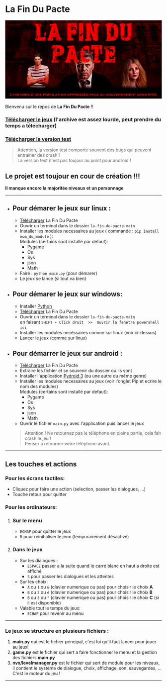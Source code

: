 # La Fin Du Pacte
![Bannière](https://github.com/kikookraft/la-fin-du-pacte/blob/main/.github_res/banniere-small.png "La Fin Du Pacte")

Bienvenu sur le repos de **La Fin Du Pacte** !!

### [Télécharger le jeux](https://github.com/kikookraft/la-fin-du-pacte/archive/main.zip) (l'archive est assez lourde, peut prendre du temps a télécharger)
### [Télécharger la version test](https://github.com/kikookraft/la-fin-du-pacte/archive/test.zip)
> Attention, la version test comporte souvent des bugs qui peuvent entrainer des crash !   
> La version test n'est pas toujour au point pour android !
## **Le projet est toujour en cour de création !!!**
**Il manque encore la majoritée niveaux et un personnage**


---
- ## Pour démarer le jeux sur linux : 
    - [Télécharger](https://github.com/kikookraft/la-fin-du-pacte/archive/main.zip) La Fin Du Pacte
    - Ouvrir un terminal dans le dossier `la-fin-du-pacte-main`
    - Installer les modules necessaires au jeux ( commande : `pip install nom_du_module` ):   
    Modules (certains sont installé par defaut):
        - Pygame
        - Os
        - Sys
        - json
        - Math
    - Faire : `python main.py` (pour démarer)
    - Le jeux se lance (si tout va bien)
- ## Pour démarer le jeux sur windows:
    - Installer [Python](https://www.python.org/ftp/python/3.9.0/python-3.9.0-amd64.exe)
    - [Télécharger](https://github.com/kikookraft/la-fin-du-pacte/archive/main.zip) La Fin Du Pacte
    - Ouvrir un terminal dans le dossier `la-fin-du-pacte-main`   
    en faisant `SHIFT + Click droit  >>  Ouvrir la fenetre powershell ici`
    - Installer les modules necéssaires comme sur linux (voir ci-dessus)
    - Lancer le jeux (comme sur linux)
- ## Pour démarrer le jeux sur android :
    - [Télécharger](https://github.com/kikookraft/la-fin-du-pacte/archive/main.zip) La Fin Du Pacte
    - Extraire les fichier et se souvenir du dossier ou ils sont
    - Installer l'application [Pydroid 3](https://play.google.com/store/apps/details?id=ru.iiec.pydroid3&hl=fr&gl=FR) (ou une autre du même genre)
    - Installer les modules necessaires au jeux (voir l'onglet Pip et ecrire le nom des modules)   
    Modules (certains sont installé par defaut):
        - Pygame
        - Os
        - Sys
        - json
        - Math
    - Ouvrir le fichier `main.py` avec l'application puis lancer le jeux

    > Attention ! Ne retournez pas le téléphone en pleine partie, cela fait crash le jeu !   
    > Penser a retourner votre téléphone avant.

---

## Les touches et actions
### Pour les écrans tactiles:
- Cliquez pour faire une action (selection, passer les dialogues, ...)
- Touche retour pour quitter
### Pour les ordinateurs:
1. ### Sur le menu
    - `ECHAP` pour quitter le jeux
    - `R` pour reinitialiser le jeux (temporairement désactivé)
2. ### Dans le jeux
    - Sur les dialogues :
        - `ESPACE` passer a la suite quand le carré blanc en haut a droite est affiché
        - `S` pour passer les dialogues et les attentes
    - Sur les choix:
        - `A` ou `1` ou `&` (clavier numerique ou pas) pour choisir le choix **A**
        - `B` ou `2` ou `é` (clavier numerique ou pas) pour choisir le choix **B**
        - `B` ou `3` ou `"` (clavier numerique ou pas) pour choisir le choix **C** (si il est disponible)
    - Valable tout le temps du jeux:
        - `ECHAP` pour revenir au menu
---

### Le jeux se structure en plusieurs fichiers :
 
1. **main.py** qui est le fichier principal, c'est lui qu'il faut lancer pour jouer au jeux!  
2. **game.py** est le fichier qui sert a faire fonctionner le menu et la gestion des fichiers **main.py**
3. **nvx/levelmanager.py** est le fichier qui sert de module pour les niveaux, il contient le système de dialogue, choix, affichage, son, sauvegardes, ... C'est le moteur du jeu !

---